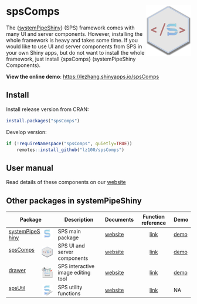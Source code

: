 # spsComps <img src="https://github.com/lz100/spsComps/blob/master/img/spscomps.png?raw=true" align="right" height="139" />

The {[systemPipeShiny](https://github.com/systemPipeR/systemPipeShiny)} (SPS) framework comes with many UI and server 
components. However, installing the whole framework is heavy and takes some time. If you 
would like to use UI and server components from SPS in your own Shiny apps, but do not want to 
install the whole framework, just install {spsComps} (systemPipeShiny Components). 

**View the online demo**: https://lezhang.shinyapps.io/spsComps

## Install

Install release version from CRAN:

```r
install.packages("spsComps")
```

Develop version:

```r
if (!requireNamespace("spsComps", quietly=TRUE))
    remotes::install_github("lz100/spsComps")
```

## User manual 

Read details of these components on our [website](https://systempipe.org/sps/dev/spscomps/)


## Other packages in systemPipeShiny

| Package | Description | Documents | Function reference | Demo |
| --- | --- | --- | :---: | --- |
|<img src="https://github.com/systemPipeR/systemPipeR.github.io/blob/main/static/images/sps_small.png?raw=true" align="right" height="30" width="30"/>[systemPipeShiny](https://github.com/systemPipeR/systemPipeShiny) | SPS main package |[website](https://systempipe.org/sps/)|[link](https://systempipe.org/sps/funcs/sps/reference/)  | [demo](https://tgirke.shinyapps.io/systemPipeShiny/)|
|<img src="https://github.com/systemPipeR/systemPipeR.github.io/blob/main/static/images/spscomps.png?raw=true" align="right" height="30" width="30" />[spsComps](https://github.com/lz100/spsComps) | SPS UI and server components |[website](https://systempipe.org/sps/dev/spscomps/)|[link](https://systempipe.org/sps/funcs/spscomps/reference/)  | [demo](https://lezhang.shinyapps.io/spsComps)|
|<img src="https://github.com/systemPipeR/systemPipeR.github.io/blob/main/static/images/drawer.png?raw=true" align="right" height="30" width="30" />[drawer](https://github.com/lz100/drawer) | SPS interactive image editing tool |[website](https://systempipe.org/sps/dev/drawer/)|[link](https://systempipe.org/sps/funcs/drawer/reference/)  | [demo](https://lezhang.shinyapps.io/drawer)|
|<img src="https://github.com/systemPipeR/systemPipeR.github.io/blob/main/static/images/spsutil.png?raw=true" align="right" height="30" width="30" />[spsUtil](https://github.com/lz100/spsUtil) | SPS utility functions |[website](https://systempipe.org/sps/dev/spsutil/)|[link](https://systempipe.org/sps/funcs/spsutil/reference/)  | NA|

